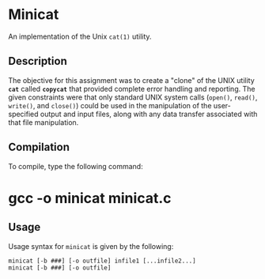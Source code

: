 Minicat
=======

An implementation of the Unix `cat(1)` utility.

## Description ##

The objective for this assignment was to create a "clone" of the UNIX utility **`cat`** called **`copycat`** that provided complete error handling and reporting.  The given constraints were that only standard UNIX system calls (`open()`, `read()`, `write()`, and `close()`) could be used in the manipulation of the user-specified output and input files, along with any data transfer associated with that file manipulation.
## Compilation ##

To compile, type the following command:

# gcc -o minicat minicat.c

## Usage ##

Usage syntax for `minicat` is given by the following:

	minicat [-b ###] [-o outfile] infile1 [...infile2...]
	minicat [-b ###] [-o outfile]
